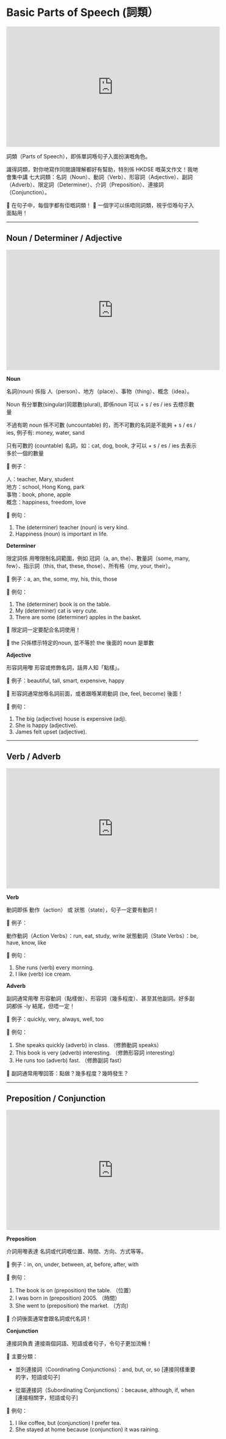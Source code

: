 # Basic Parts of Speech (詞類）

<iframe width="560" height="315" src="https://www.youtube.com/embed/dyvaDRro7-c?si=c2JsidSz6jy7FBwb" title="YouTube video player" frameborder="0" allow="accelerometer; autoplay; clipboard-write; encrypted-media; gyroscope; picture-in-picture; web-share" referrerpolicy="strict-origin-when-cross-origin" allowfullscreen></iframe>

 詞類（Parts of Speech），即係單詞喺句子入面扮演嘅角色。

 識得詞類，對你哋寫作同閱讀理解都好有幫助，特別係 HKDSE 嘅英文作文！我哋會集中講 七大詞類：名詞（Noun）、動詞（Verb）、形容詞（Adjective）、副詞（Adverb）、限定詞（Determiner）、介詞（Preposition）、連接詞（Conjunction）。

📌 在句子中，每個字都有佢嘅詞類！
📌 一個字可以係唔同詞類，視乎佢喺句子入面點用！

---

## Noun / Determiner / Adjective

<iframe width="560" height="315" src="https://www.youtube.com/embed/49gKRUGDTOk?si=lP9PyHalw6V_4D9I" title="YouTube video player" frameborder="0" allow="accelerometer; autoplay; clipboard-write; encrypted-media; gyroscope; picture-in-picture; web-share" referrerpolicy="strict-origin-when-cross-origin" allowfullscreen></iframe>

__Noun__

名詞(noun) 係指 人（person）、地方（place）、事物（thing）、概念（idea）。

Noun 有分單數(singular)同眾數(plural), 即係noun 可以 + s / es / ies 去標示數量

不過有啲 noun 係不可數 (uncountable) 的，而不可數的名詞是不能夠 + s / es / ies, 例子有: money, water, sand

只有可數的 (countable) 名詞，如：cat, dog, book, 才可以 + s / es / ies 去表示多於一個的數量

🔹 例子：

人：teacher, Mary, student</br>
地方：school, Hong Kong, park</br>
事物：book, phone, apple</br>
概念：happiness, freedom, love</br>

📝 例句：

1. The (determiner) teacher (noun) is very kind.
2. Happiness (noun) is important in life.

__Determiner__

限定詞係 用嚟限制名詞範圍，例如 冠詞（a, an, the）、數量詞（some, many, few）、指示詞（this, that, these, those）、所有格（my, your, their）。

🔹 例子：a, an, the, some, my, his, this, those

📝 例句：

1. The (determiner) book is on the table.
2. My (determiner) cat is very cute.
3. There are some (determiner) apples in the basket.

📌 限定詞一定要配合名詞使用！

📌 the 只係標示特定的noun, 並不等於 the 後面的 noun 是單數

__Adjective__

形容詞用嚟 形容或修飾名詞，話畀人知「點樣」。

🔹 例子：beautiful, tall, smart, expensive, happy

📌 形容詞通常放喺名詞前面，或者跟喺某啲動詞 (be, feel, become) 後面！

📝 例句：

1. The big (adjective) house is expensive (adj).
2. She is happy (adjective).
3. James felt upset (adjective).

---

## Verb / Adverb

<iframe width="560" height="315" src="https://www.youtube.com/embed/c--zFNaPZYE?si=DJnQeJnmSSjJGF1W" title="YouTube video player" frameborder="0" allow="accelerometer; autoplay; clipboard-write; encrypted-media; gyroscope; picture-in-picture; web-share" referrerpolicy="strict-origin-when-cross-origin" allowfullscreen></iframe>

__Verb__

動詞即係 動作（action） 或 狀態（state），句子一定要有動詞！

🔹 例子：

動作動詞（Action Verbs）：run, eat, study, write
狀態動詞（State Verbs）：be, have, know, like

📝 例句：

1. She runs (verb) every morning.
2. I like (verb) ice cream.

__Adverb__

副詞通常用嚟 形容動詞（點樣做）、形容詞（幾多程度）、甚至其他副詞。好多副詞都係 -ly 結尾，但唔一定！

🔹 例子：quickly, very, always, well, too

📝 例句：

1. She speaks quickly (adverb) in class. （修飾動詞 speaks）
2. This book is very (adverb) interesting. （修飾形容詞 interesting）
3. He runs too (adverb) fast. （修飾副詞 fast）


📌 副詞通常用嚟回答：點做？幾多程度？幾時發生？

---

## Preposition / Conjunction

<iframe width="560" height="315" src="https://www.youtube.com/embed/0FoO6XFeoEQ?si=V1qCq7QqcJB5MuyS" title="YouTube video player" frameborder="0" allow="accelerometer; autoplay; clipboard-write; encrypted-media; gyroscope; picture-in-picture; web-share" referrerpolicy="strict-origin-when-cross-origin" allowfullscreen></iframe>

__Preposition__

介詞用嚟表達 名詞或代詞嘅位置、時間、方向、方式等等。

🔹 例子：in, on, under, between, at, before, after, with

📝 例句：

1. The book is on (preposition) the table. （位置）
2. I was born in (preposition) 2005. （時間）
3. She went to (preposition) the market. （方向）

📌 介詞後面通常會跟名詞或代名詞！

__Conjunction__

連接詞負責 連接兩個詞語、短語或者句子，令句子更加流暢！

🔹 主要分類：

- 並列連接詞（Coordinating Conjunctions）：and, but, or, so  [連接同樣重要的字，短語或句子]


- 從屬連接詞（Subordinating Conjunctions）：because, although, if, when  [連接相關字，短語或句子]


📝 例句：

1. I like coffee, but (conjunction) I prefer tea.
2. She stayed at home because (conjunction) it was raining.
